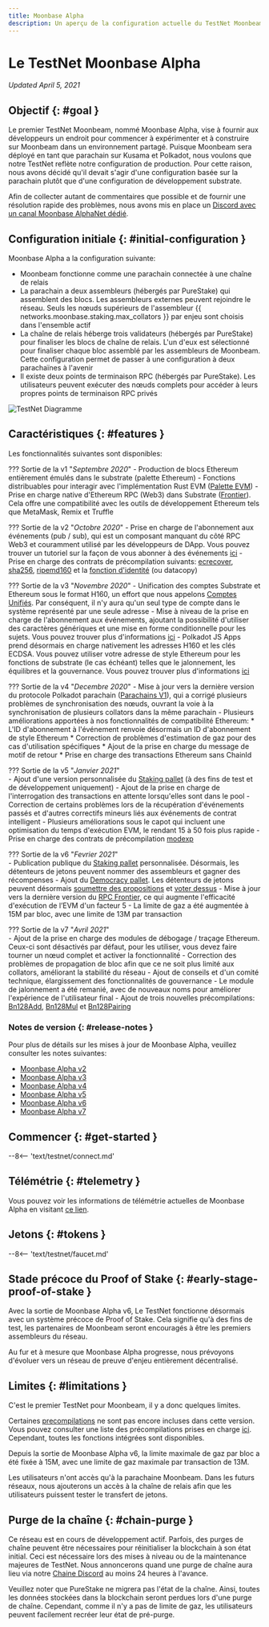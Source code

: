 ```yaml
---
title: Moonbase Alpha
description: Un aperçu de la configuration actuelle du TestNet Moonbeam, Moonbase Alpha et des informations sur la façon de commencer à l'utiliser à l'aide de Solidity.
---
```


# Le TestNet Moonbase Alpha

_Updated April 5, 2021_

## Objectif {: #goal } 

Le premier TestNet Moonbeam, nommé Moonbase Alpha, vise à fournir aux développeurs un endroit pour commencer à expérimenter et à construire sur Moonbeam dans un environnement partagé. Puisque Moonbeam sera déployé en tant que parachain sur Kusama et Polkadot, nous voulons que notre TestNet reflète notre configuration de production. Pour cette raison, nous avons décidé qu'il devait s'agir d'une configuration basée sur la parachain plutôt que d'une configuration de développement substrate.

Afin de collecter autant de commentaires que possible et de fournir une résolution rapide des problèmes, nous avons mis en place un [Discord avec un canal Moonbase AlphaNet dédié](https://discord.gg/PfpUATX).

## Configuration initiale {: #initial-configuration } 

Moonbase Alpha a la configuration suivante:

 - Moonbeam fonctionne comme une parachain connectée à une chaîne de relais
 - La parachain a deux assembleurs (hébergés par PureStake) qui assemblent des blocs. Les assembleurs externes peuvent rejoindre le réseau. Seuls les nœuds supérieurs de l'assembleur {{ networks.moonbase.staking.max_collators }} par enjeu sont choisis dans l'ensemble actif
 - La chaîne de relais héberge trois validateurs (hébergés par PureStake) pour finaliser les blocs de chaîne de relais. L'un d'eux est sélectionné pour finaliser chaque bloc assemblé par les assembleurs de Moonbeam. Cette configuration permet de passer à une configuration à deux parachaïnes à l'avenir
 - Il existe deux points de terminaison RPC (hébergés par PureStake). Les utilisateurs peuvent exécuter des nœuds complets pour accéder à leurs propres points de terminaison RPC privés

![TestNet Diagramme](/images/testnet/Moonbase-Alpha-v7.png)

## Caractéristiques {: #features } 

Les fonctionnalités suivantes sont disponibles:

??? Sortie de la v1 "_Septembre 2020_"
    - Production de blocs Ethereum entièrement émulés dans le substrate (palette Ethereum)
    - Fonctions distribuables pour interagir avec l'implémentation Rust EVM ([Palette EVM](https://docs.rs/pallet-evm/2.0.1/pallet_evm/))
    - Prise en charge native d'Ethereum RPC (Web3) dans Substrate ([Frontier](https://github.com/paritytech/frontier)). Cela offre une compatibilité avec les outils de développement Ethereum tels que MetaMask, Remix et Truffle 

??? Sortie de la v2 "_Octobre 2020_"
    - Prise en charge de l'abonnement aux événements (pub / sub), qui est un composant manquant du côté RPC Web3 et couramment utilisé par les développeurs de DApp. Vous pouvez trouver un tutoriel sur la façon de vous abonner à des événements [ici](/integrations/pubsub/)
    - Prise en charge des contrats de précompilation suivants: [ecrecover](https://docs.klaytn.com/smart-contract/precompiled-contracts#address-0x-01-ecrecover-hash-v-r-s), [sha256](https://docs.klaytn.com/smart-contract/precompiled-contracts#address-0x-02-sha-256-data), [ripemd160](https://docs.klaytn.com/smart-contract/precompiled-contracts#address-0x-03-ripemd-160-data) et la [fonction d'identité](https://docs.klaytn.com/smart-contract/precompiled-contracts#address-0x-04-datacopy-data) (ou datacopy)

??? Sortie de la v3 "_Novembre 2020_"
    - Unification des comptes Substrate et Ethereum sous le format H160, un effort que nous appelons [Comptes Unifiés](https://medium.com/moonbeam-network/moonbase-alpha-v3-introducing-unified-accounts-88fae3564cda). Par conséquent, il n'y aura qu'un seul type de compte dans le système représenté par une seule adresse
    - Mise à niveau de la prise en charge de l'abonnement aux événements, ajoutant la possibilité d'utiliser des caractères génériques et une mise en forme conditionnelle pour les sujets. Vous pouvez trouver plus d'informations [ici](https://docs.moonbeam.network/integrations/pubsub/#using-wildcards-and-conditional-formatting)
    - Polkadot JS Apps prend désormais en charge nativement les adresses H160 et les clés ECDSA. Vous pouvez utiliser votre adresse de style Ethereum pour les fonctions de substrate (le cas échéant) telles que le jalonnement, les équilibres et la gouvernance. Vous pouvez trouver plus d'informations [ici](/integrations/wallets/polkadotjs/)

??? Sortie de la v4 "_Decembre 2020_"
    - Mise à jour vers la dernière version du protocole Polkadot parachain ([Parachains V1](https://w3f.github.io/parachain-implementers-guide/)), qui a corrigé plusieurs problèmes de synchronisation des nœuds, ouvrant la voie à la synchronisation de plusieurs collators dans la même parachain
    - Plusieurs améliorations apportées à nos fonctionnalités de compatibilité Ethereum:
        * L'ID d'abonnement à l'événement renvoie désormais un ID d'abonnement de style Ethereum
        * Correction de problèmes d'estimation de gaz pour des cas d'utilisation spécifiques
        * Ajout de la prise en charge du message de motif de retour
        * Prise en charge des transactions Ethereum sans ChainId

??? Sortie de la v5 "_Janvier 2021_"      
    - Ajout d'une version personnalisée du [Staking pallet](https://wiki.polkadot.network/docs/en/learn-staking) (à des fins de test et de développement uniquement)
    - Ajout de la prise en charge de l'interrogation des transactions en attente lorsqu'elles sont dans le pool 
    - Correction de certains problèmes lors de la récupération d'événements passés et d'autres correctifs mineurs liés aux événements de contrat intelligent
    - Plusieurs améliorations sous le capot qui incluent une optimisation du temps d'exécution EVM, le rendant 15 à 50 fois plus rapide
    - Prise en charge des contrats de précompilation [modexp](https://docs.klaytn.com/smart-contract/precompiled-contracts#address-0x05-bigmodexp-base-exp-mod)

??? Sortie de la v6 "_Fevrier 2021_"      
    - Publication publique du [Staking pallet](https://wiki.polkadot.network/docs/en/learn-staking) personnalisée. Désormais, les détenteurs de jetons peuvent nommer des assembleurs et gagner des récompenses
    - Ajout du [Democracy pallet](https://github.com/paritytech/substrate/tree/HEAD/frame/democracy). Les détenteurs de jetons peuvent désormais [soumettre des propositions](/governance/proposals/) et [voter dessus](/governance/voting/)
    - Mise à jour vers la dernière version du [RPC Frontier](https://github.com/paritytech/frontier), ce qui augmente l'efficacité d'exécution de l’EVM d'un facteur 5
    - La limite de gaz a été augmentée à 15M par bloc, avec une limite de 13M par transaction

??? Sortie de la v7 "_Avril 2021_"      
    - Ajout de la prise en charge des modules de débogage / traçage Ethereum. Ceux-ci sont désactivés par défaut, pour les utiliser, vous devez faire tourner un nœud complet et activer la fonctionnalité
    - Correction des problèmes de propagation de bloc afin que ce ne soit plus limité aux collators, améliorant la stabilité du réseau
    - Ajout de conseils et d'un comité technique, élargissement des fonctionnalités de gouvernance
    - Le module de jalonnement a été remanié, avec de nouveaux noms pour améliorer l'expérience de l'utilisateur final
    - Ajout de trois nouvelles précompilations: [Bn128Add](https://eips.ethereum.org/EIPS/eip-196), [Bn128Mul](https://eips.ethereum.org/EIPS/eip-196) et [Bn128Pairing](https://eips.ethereum.org/EIPS/eip-197)

### Notes de version {: #release-notes } 

Pour plus de détails sur les mises à jour de Moonbase Alpha, veuillez consulter les notes suivantes:

 - [Moonbase Alpha v2](https://github.com/PureStake/moonbeam/releases/tag/v0.2.0)
 - [Moonbase Alpha v3](https://github.com/PureStake/moonbeam/releases/tag/v0.3.0)
 - [Moonbase Alpha v4](https://github.com/PureStake/moonbeam/releases/tag/v0.4.0)
 - [Moonbase Alpha v5](https://github.com/PureStake/moonbeam/releases/tag/v0.5.0)
 - [Moonbase Alpha v6](https://github.com/PureStake/moonbeam/releases/tag/v0.6.0)
 - [Moonbase Alpha v7](https://github.com/PureStake/moonbeam/releases/tag/v0.7.0)

## Commencer {: #get-started } 

--8<-- 'text/testnet/connect.md'

## Télémétrie {: #telemetry } 

Vous pouvez voir les informations de télémétrie actuelles de Moonbase Alpha en visitant [ce lien](https://telemetry.polkadot.io/#list/Moonbase%20Alpha).

## Jetons {: #tokens } 

--8<-- 'text/testnet/faucet.md'

## Stade précoce du Proof of Stake {: #early-stage-proof-of-stake } 

Avec la sortie de Moonbase Alpha v6, Le TestNet fonctionne désormais avec un système précoce de Proof of Stake. Cela signifie qu'à des fins de test, les partenaires de Moonbeam seront encouragés à être les premiers assembleurs du réseau.

Au fur et à mesure que Moonbase Alpha progresse, nous prévoyons d'évoluer vers un réseau de preuve d'enjeu entièrement décentralisé.

## Limites {: #limitations } 

C'est le premier TestNet pour Moonbeam, il y a donc quelques limites.

Certaines [precompilations](https://docs.klaytn.com/smart-contract/precompiled-contracts) ne sont pas encore incluses dans cette version. Vous pouvez consulter une liste des précompilations prises en charge [ici](/integrations/precompiles/). Cependant, toutes les fonctions intégrées sont disponibles.

Depuis la sortie de Moonbase Alpha v6, la limite maximale de gaz par bloc a été fixée à 15M, avec une limite de gaz maximale par transaction de 13M.

Les utilisateurs n'ont accès qu'à la parachaine Moonbeam. Dans les futurs réseaux, nous ajouterons un accès à la chaîne de relais afin que les utilisateurs puissent tester le transfert de jetons.

## Purge de la chaîne {: #chain-purge } 

Ce réseau est en cours de développement actif. Parfois, des purges de chaîne peuvent être nécessaires pour réinitialiser la blockchain à son état initial. Ceci est nécessaire lors des mises à niveau ou de la maintenance majeures de TestNet. Nous annoncerons quand une purge de chaîne aura lieu via notre [Chaine Discord](https://discord.gg/PfpUATX) au moins 24 heures à l'avance.

Veuillez noter que PureStake ne migrera pas l'état de la chaîne. Ainsi, toutes les données stockées dans la blockchain seront perdues lors d'une purge de chaîne. Cependant, comme il n'y a pas de limite de gaz, les utilisateurs peuvent facilement recréer leur état de pré-purge.

